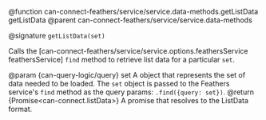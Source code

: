 @function can-connect-feathers/service/service.data-methods.getListData getListData
@parent can-connect-feathers/service/service.data-methods

@signature `getListData(set)`

Calls the [can-connect-feathers/service/service.options.feathersService feathersService] `find` method to retrieve list data for a particular `set`.

@param {can-query-logic/query} set A object that represents the set of data needed to be loaded.  The `set` object is passed to the Feathers service's `find` method as the query params: `.find({query: set})`.
@return {Promise<can-connect.listData>} A promise that resolves to the ListData format.
